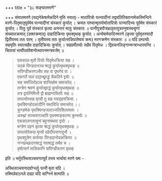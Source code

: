 +++
title = "३८ सङ्घातमरणे"

+++
संघातमरणे (यद्यनेकेषामेकदिने मृतिः स्यात्) - मातापित्रोः पत्न्यादीनां तद्व्यतिरिक्तानामेकस्मिन्दिने मरणे-पितृमातृपूर्वमेव पत्न्यादीनां संस्कारं कुर्यात् । क्रमतः पश्चान्मृतयोर्मातापित्रोः पत्न्यादिभ्यः पूर्वमेव संस्कारं कुर्यात् । पितुः पूर्वं संस्कारं कृत्वा अनन्तरं मातुः संस्कारः ॥ पत्नीपुत्रपौत्रभ्रातृतत्पुत्रस्नुषास्वसॄणां संख्यातक्रमात् (उक्तक्रमात्) दाहादिक्रियाः पृथक्पृथक् कुर्यात् । अन्येषामेकदिनमरणे (कृत्वा पूर्वमृतस्यादौ द्वितीयस्य ततः परम् । तृतीयस्य ततः कुर्यात्सन्निपातेष्वयं क्रमः) मरणक्रमेण संस्कारः ॥ ॥ यदि दम्पत्योः सहमृतिः स्यात्सहैव दाहादिक्रियाः कुर्यात् । सहप्रमीतयोः सहैव पितृमेधः । द्विवचनलिङ्गान्मन्त्रान्धारयन्ति । चितायां भार्योपसंवेशनोत्थापनमन्त्रवर्जम् ॥ 

> एककाल मृतौ पित्रोः पितृमेधक्रिया सह ।  
उदकं पिण्डदानञ्च श्राद्धं कुर्यात्पृथक्पृथक् ॥  
सपिण्डीकरणञ्चैव सह वा पृथगेव वा ।  
एकगर्ते जलं दद्याच्छ्राद्धं चैकदिने द्वयोः ॥  
सह चर्माधिरोहञ्च शान्तिहोम समाचरेत् ।  
तन्त्रेण श्रवणं कुर्याच्छ्राद्धं कुर्यात्पृथक्पृथक् ॥  
तत्र द्वयोनिमित्तौ द्वौ ब्राह्मणावितरैः सह ॥  
दम्पत्योस्सह मृत्यौ तु सह स्याद्दहनक्रिया ।  
पृथक्पिण्डोदकादीनि यथाविधि समाचरेत् ।।  
कुण्डमेकं पृथक्पिण्डजलाञ्जलिशिलामताः ।  
अस्थ्नां सञ्चयनञ्चापि पृथक्सङ्कल्प्य कुम्भयोः ॥  
एककालगतासूनां बहूनामथवा द्वयोः ।  
मन्त्रेण दहनं कृत्वा श्राद्धं कुर्यात्पृथक्पृथक् ॥  
दम्पत्योरेकदा मृत्यौ दहेदौपासनादुभौ ।  
पृथक्पुत्रेण कर्तव्याः पिण्डदानोदकक्रियाः ॥  
नग्नप्रच्छादनश्राद्धं नवश्राद्धं तथैव च ।  
वृषोत्सर्ग मासिकानि सपिण्डीकरणं पृथक्

इति ॥ भर्तुरस्थिसञ्चयनात्पूर्वं तस्य भार्याया मरणे यमः - 

अस्थिसञ्चयनादर्वाग्भर्तुः पत्नी मृता यदि ।  
तस्मिन्नेवाऽनले दाह्या यदि चाग्निर्न शाम्यति ॥